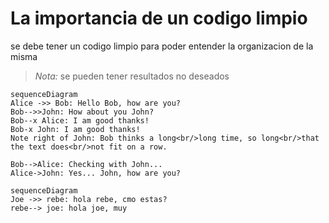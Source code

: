 # La importancia de un codigo limpio 

se debe tener un codigo limpio para poder entender la organizacion de la misma

> *Nota:* se pueden tener resultados no deseados

```mermaid
sequenceDiagram
Alice ->> Bob: Hello Bob, how are you?
Bob-->>John: How about you John?
Bob--x Alice: I am good thanks!
Bob-x John: I am good thanks!
Note right of John: Bob thinks a long<br/>long time, so long<br/>that the text does<br/>not fit on a row.

Bob-->Alice: Checking with John...
Alice->John: Yes... John, how are you?
```

```mermaid
sequenceDiagram
Joe ->> rebe: hola rebe, cmo estas?
rebe--> joe: hola joe, muy 

```